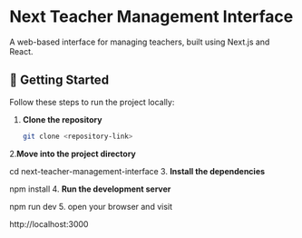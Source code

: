 # Next Teacher Management Interface

A web-based interface for managing teachers, built using Next.js and React.

## 🚀 Getting Started

Follow these steps to run the project locally:

1. **Clone the repository**

   ```bash
   git clone <repository-link>

2.**Move into the project directory**

cd next-teacher-management-interface
3. **Install the dependencies**

npm install
4. **Run the development server**

npm run dev
5. open your browser and visit

http://localhost:3000
